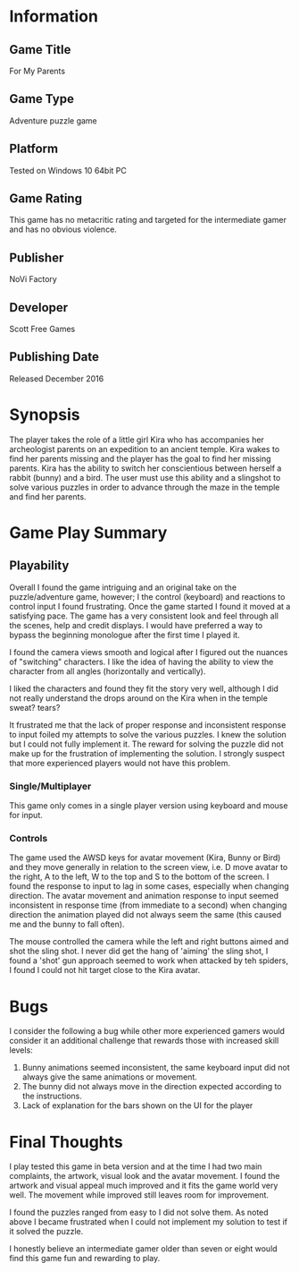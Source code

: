 # Information
## Game Title
For My Parents
## Game Type
Adventure puzzle game
## Platform
Tested on Windows 10 64bit PC
## Game Rating
This game has no metacritic rating and targeted for the intermediate gamer and has no obvious violence.  
## Publisher
NoVi Factory 
## Developer
Scott Free Games
## Publishing Date
Released December 2016
# Synopsis
The player takes the role of a little girl Kira who has accompanies her archeologist parents on an expedition to an ancient temple.  Kira wakes to find her parents missing and the player has the goal to find her missing parents.  Kira has the ability to switch her conscientious between herself a rabbit (bunny) and a bird.  The user must use this ability and a slingshot to solve various puzzles in order to advance through the maze in the temple and find her parents.

# Game Play Summary
## Playability
Overall I found the game intriguing and an original take on the puzzle/adventure game, however; I the control (keyboard) and reactions to control input I found frustrating.  Once the game started I found it moved at a satisfying pace.  The game has a very consistent look  and feel through all the scenes, help and credit displays.  I would have preferred a way to bypass the beginning monologue after the first time I played it.

I found the camera views smooth and logical after I figured out the nuances of "switching" characters.  I like the idea of having the ability to view the character from all angles (horizontally and vertically).

I liked the characters and found they fit the story very well, although I did not really understand the drops around on the Kira when in the temple sweat? tears?

It frustrated me that the lack of proper response and inconsistent response to input foiled my attempts to solve the various puzzles.  I knew the solution but I could not fully implement it.  The reward for solving the puzzle did not make up for the frustration of implementing the solution.  I strongly suspect that more experienced players would not have this problem.

### Single/Multiplayer
This game only comes in a single player version using keyboard and mouse for input.
### Controls
The game used the AWSD keys for avatar movement (Kira, Bunny or Bird) and they move generally in relation to the screen view, i.e. D move avatar to the right, A to the left, W to the top and S to the bottom of the screen.  I found the response to input to lag in some cases, especially when changing direction.  The avatar movement and animation response to input seemed inconsistent in response time (from immediate to a second) when changing direction the animation played did not always seem the same (this caused me and the bunny to fall often).

The mouse controlled the camera while the left and right buttons aimed and shot the sling shot.
I never did get the hang of 'aiming' the sling shot, I found a 'shot' gun approach seemed to work when attacked by teh spiders,  I found I could not hit target close to the Kira avatar.

# Bugs
I consider the following a bug while other more experienced gamers would consider it an additional challenge that rewards those with increased skill levels:
1.  Bunny animations seemed inconsistent, the same keyboard input did not always give the same animations or movement.
2.  The bunny did not always move in the direction expected according to the instructions.
3.  Lack of explanation for the bars shown on the UI for the player

# Final Thoughts
I play tested this game in beta version and at the time I had two main complaints, the artwork, visual look and the avatar movement.  I found the artwork and visual appeal much improved and it fits the game world very well.  The movement while improved still leaves room for improvement.

I found the puzzles ranged from easy to I did not solve them.  As noted above I became frustrated when I could not implement my solution to test if it solved the puzzle.

I honestly believe an intermediate gamer older than seven or eight would find this game fun and rewarding to play.
